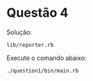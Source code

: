 # Questão 4

Solução:
```
lib/reporter.rb
```
Execute o comando abaixo:
```
./question1/bin/main.rb
```